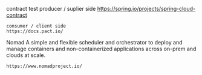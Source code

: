 contract test
	producer / suplier side
		https://spring.io/projects/spring-cloud-contract

	consumer / client side
	https://docs.pact.io/
	
Nomad
	A simple and flexible scheduler and orchestrator to deploy and manage 
		containers and non-containerized applications across on-prem and clouds at scale.
		
	https://www.nomadproject.io/
	

